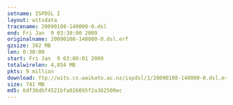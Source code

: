 ```yaml
---
setname: ISPDSL I
layout: witsdata
tracename: 20090108-140000-0.dsl
end: Fri Jan  9 03:30:00 2009
originalname: 20090108-140000-0.dsl.erf
gzsize: 302 MB
len: 0:30:00
start: Fri Jan  9 03:00:01 2009
totalwirelen: 4,854 MB
pkts: 9 million
download: ftp://wits.cs.waikato.ac.nz/ispdsl/1/20090108-140000-0.dsl.erf.gz
size: 741 MB
md5: 6df36dbf4521bfa026095f2a382500ec
---
```

